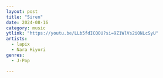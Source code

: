 ```yaml
---
layout: post
title: "Siren"
date: 2024-08-16
category: music
ytlink: "https://youtu.be/LLb5fdICQOU?si=9Z1WlVs2iONLcSyU"
artists:
  - lapix
  - Nara Hiyori
genres:
  - J-Pop

---
```

